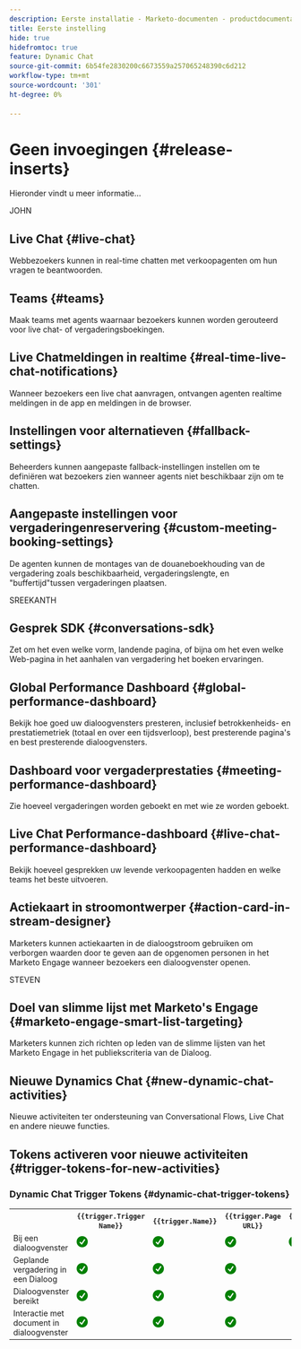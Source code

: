 ```yaml
---
description: Eerste installatie - Marketo-documenten - productdocumentatie
title: Eerste instelling
hide: true
hidefromtoc: true
feature: Dynamic Chat
source-git-commit: 6b54fe2830200c6673559a257065248390c6d212
workflow-type: tm+mt
source-wordcount: '301'
ht-degree: 0%

---
```


# Geen invoegingen {#release-inserts}

Hieronder vindt u meer informatie...

JOHN

## Live Chat {#live-chat}

Webbezoekers kunnen in real-time chatten met verkoopagenten om hun vragen te beantwoorden.

## Teams {#teams}

Maak teams met agents waarnaar bezoekers kunnen worden gerouteerd voor live chat- of vergaderingsboekingen.

## Live Chatmeldingen in realtime {#real-time-live-chat-notifications}

Wanneer bezoekers een live chat aanvragen, ontvangen agenten realtime meldingen in de app en meldingen in de browser.

## Instellingen voor alternatieven {#fallback-settings}

Beheerders kunnen aangepaste fallback-instellingen instellen om te definiëren wat bezoekers zien wanneer agents niet beschikbaar zijn om te chatten.

## Aangepaste instellingen voor vergaderingenreservering {#custom-meeting-booking-settings}

De agenten kunnen de montages van de douaneboekhouding van de vergadering zoals beschikbaarheid, vergaderingslengte, en &quot;buffertijd&quot;tussen vergaderingen plaatsen.


SREEKANTH

## Gesprek SDK {#conversations-sdk}

Zet om het even welke vorm, landende pagina, of bijna om het even welke Web-pagina in het aanhalen van vergadering het boeken ervaringen.

## Global Performance Dashboard {#global-performance-dashboard}

Bekijk hoe goed uw dialoogvensters presteren, inclusief betrokkenheids- en prestatiemetriek (totaal en over een tijdsverloop), best presterende pagina&#39;s en best presterende dialoogvensters.

## Dashboard voor vergaderprestaties {#meeting-performance-dashboard}

Zie hoeveel vergaderingen worden geboekt en met wie ze worden geboekt.

## Live Chat Performance-dashboard {#live-chat-performance-dashboard}

Bekijk hoeveel gesprekken uw levende verkoopagenten hadden en welke teams het beste uitvoeren.

## Actiekaart in stroomontwerper {#action-card-in-stream-designer}

Marketers kunnen actiekaarten in de dialoogstroom gebruiken om verborgen waarden door te geven aan de opgenomen personen in het Marketo Engage wanneer bezoekers een dialoogvenster openen.


STEVEN

## Doel van slimme lijst met Marketo&#39;s Engage {#marketo-engage-smart-list-targeting}

Marketers kunnen zich richten op leden van de slimme lijsten van het Marketo Engage in het publiekscriteria van de Dialoog.

## Nieuwe Dynamics Chat {#new-dynamic-chat-activities}

Nieuwe activiteiten ter ondersteuning van Conversational Flows, Live Chat en andere nieuwe functies.

## Tokens activeren voor nieuwe activiteiten {#trigger-tokens-for-new-activities}

### Dynamic Chat Trigger Tokens {#dynamic-chat-trigger-tokens}

<table style="table-layout:auto"> 
 <colgroup> 
  <col> 
  <col> 
  <col> 
  <col> 
  <col> 
  <col> 
  <col> 
  <col> 
  <col> 
  <col> 
  <col>
  <col>
  <col>
  <col> 
 </colgroup> 
 <tbody> 
  <tr> 
   <th><br></th> 
   <th><code>{{trigger.Trigger Name}}</code></th> 
   <th><code>{{trigger.Name}}</code></th> 
   <th><code>{{trigger.Page URL}}</code></th> 
   <th><code>{{Trigger.Conversation Transcript}}</code></th> 
   <th><code>{{trigger.Conversation Status}}</code></th> 
   <th><code>{{trigger.Agent Name}}</code></th> 
   <th><code>{{trigger.Agent Email}}</code></th> 
   <th><code>{{trigger.Scheduled For}}</code></th> 
   <th><code>{{trigger.Goal name}}</code></th> 
   <th><code>{{trigger.Document Name}}</code></th> 
   <th><code>{{trigger.Document URL}}</code></th>
   <th><code>{{trigger.Document Opened}}</code></th>
   <th><code>{{trigger.Document Downloaded}}</code></th>
  </tr> 
  <tr> 
   <td>Bij een dialoogvenster</td> 
   <td><img src="assets/check.png" alt="controleren"></td> 
   <td><img src="assets/check.png" alt="controleren"></td> 
   <td><img src="assets/check.png" alt="controleren"></td> 
   <td><img src="assets/check.png" alt="controleren"></td> 
   <td><img src="assets/check.png" alt="controleren"></td> 
   <td><br></td> 
   <td></td> 
   <td><img src="assets/check.png" alt="controleren"></td> 
   <td><br></td> 
   <td><br></td> 
   <td><br></td> 
   <td><br></td> 
   <td><br></td> 
   <td><br></td>
  </tr> 
  <tr> 
   <td>Geplande vergadering in een Dialoog</td> 
   <td><img src="assets/check.png" alt="controleren"></td> 
   <td><img src="assets/check.png" alt="controleren"></td> 
   <td><img src="assets/check.png" alt="controleren"></td> 
   <td><br></td> 
   <td><br></td> 
   <td><img src="assets/check.png" alt="controleren"></td> 
   <td><img src="assets/check.png" alt="controleren"></td> 
   <td><img src="assets/check.png" alt="controleren"></td> 
   <td><br></td> 
   <td><br></td> 
   <td><br></td> 
   <td><br></td> 
   <td><br></td> 
   <td><br></td>
  </tr> 
  <tr> 
   <td>Dialoogvenster bereikt</td> 
   <td><img src="assets/check.png" alt="controleren"></td> 
   <td><img src="assets/check.png" alt="controleren"></td> 
   <td><img src="assets/check.png" alt="controleren"></td> 
   <td><br></td> 
   <td><br></td> 
   <td><br></td> 
   <td><br></td> 
   <td><br></td> 
   <td><img src="assets/check.png" alt="controleren"></td> 
   <td><br></td> 
   <td><br></td> 
   <td><br></td> 
   <td><br></td> 
   <td><br></td>
  </tr>
  <tr> 
   <td>Interactie met document in dialoogvenster</td> 
   <td><img src="assets/check.png" alt="controleren"></td> 
   <td><img src="assets/check.png" alt="controleren"></td> 
   <td><img src="assets/check.png" alt="controleren"></td> 
   <td><br></td> 
   <td><br></td> 
   <td><br></td> 
   <td><br></td> 
   <td><br></td> 
   <td><br></td> 
   <td><img src="assets/check.png" alt="controleren"></td> 
   <td><img src="assets/check.png" alt="controleren"></td> 
   <td><img src="assets/check.png" alt="controleren"></td> 
   <td><img src="assets/check.png" alt="controleren"></td> 
  </tr> 
 </tbody> 
</table>